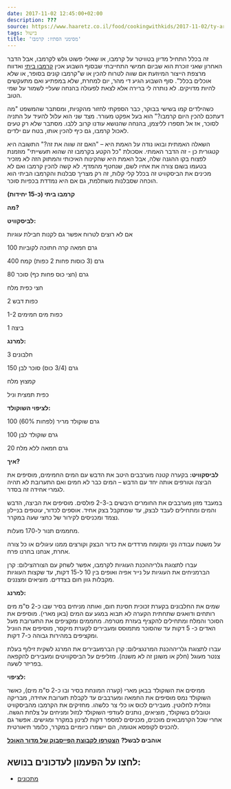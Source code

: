 ```yaml
---
date: 2017-11-02 12:45:00+02:00
description: ???
source: https://www.haaretz.co.il/food/cookingwithkids/2017-11-02/ty-article/0000017f-f8af-d887-a7ff-f8ef06e20000
tags: בישול
title: 'מסימני הסתיו: קרמבו'
---
```


זה בכלל התחיל מדיון בטוויטר על קרמבו, או שאולי פשוט גלש לקרמבו, אבל הדבר האחרון שאני זוכרת הוא שביום חמישי התחייבתי שבסוף השבוע אכין [קרמבו ביתי](/food/2014-10-22/ty-article/.premium/0000017f-db14-d3a5-af7f-fbbe0f7b0000) ואדווח מרצפת הייצור המיוזעת אם שווה לטרוח להכין או ש"קרמבו קונים בסופר, או שלא אוכלים בכלל". סוף השבוע הגיע די מהר, יום למחרת, שלא במפתיע ואם מתעקשים להיות מדויקים. לא נותרה לי ברירה אלא לצאת לפעולה בהנחה שעליי לשמור על שמי הטוב. 

כשהילדים קמו בשישי בבוקר, כבר הספקתי לחזור מהקניות, ומסתבר שהמשפט "מה דעתכם להכין היום קרמבו?" הוא בעל אפקט מעורר. מצד שני הוא עלול להעיד על התניה לסוכר, אז אל תספרו לליצמן, בהנחה שהנושא עודנו קרוב ללבו. מסתבר שלא רק טעים לאכול קרמבו, גם כיף להכין אותו, בטח עם ילדים. 

השאלה האמתית ובואו נודה על האמת היא – "האם זה שווה את זה?" התשובה היא קטגורית כן - זה הדבר האמתי. אסכולת "כל הקטע בקרמבו זה שהוא תעשייתי" מוזמנת לפצוח בקו ההגנה שלה, אבל האמת היא שהקינוח האיכותי והמתוק הזה לא מזכיר בטעמו בשום צורה את אחיו לשם, שנחטף מהמדף. לא קשה להכין קרמבו ואם לא מכינים את הביסקוויט זה בכלל קלי קלות, זה רק מצריך סבלנות והקרמבו הביתי הוא הוכחה שסבלנות משתלמת, גם אם היא נמדדת בכפיות סוכר. 

**קרמבו ביתי (כ-15 יחידות)** 

**מה?** 

**לביסקוויט:**  

אם לא רוצים לטרוח אפשר גם לקנות חבילת עוגיות 

100 גרם חמאה קרה חתוכה לקוביות 

400 גרם (3 כוסות פחות 2 כפות) קמח 

80 גרם (חצי כוס פחות כף) סוכר 

חצי כפית מלח 

2 כפות דבש 

1-2 כפות מים חמימים 

1 ביצה 

**למרנג:** 

3 חלבונים 

150 גרם (3/4 כוס) סוכר לבן 

קמצוץ מלח 

כפית תמצית וניל 

**לציפוי השוקולד:** 

100 גרם שוקולד מריר (לפחות 60%) 

100 גרם שוקולד לבן 

20 גרם חמאה ללא מלח 

**איך?** 

**לביסקוויט:** בקערה קטנה מערבבים היטב את הדבש עם המים החמימים, מוסיפים את הביצה וטורפים אותה יחד עם הדבש – המים כבר לא חמים ואם התערובת לא תהיה לגמרי אחידה זה בסדר. 

במעבד מזון מערבבים את החומרים היבשים ב-2-3 פולסים. מוסיפים את הביצה, הדבש והמים ומתחילים לעבד לבצק, עד שמתקבל בצק אחיד. אוספים לכדור, עוטפים בניילון נצמד ומכניסים לקירור של כחצי שעה במקרר. 

מחממים תנור ל-170 מעלות. 

על משטח עבודה נקי ומקומח מרדדים את כדור הבצק וקורצים ממנו עיגולים או כל צורה אחרת, אנחנו בחרנו פרח. 

 עברו לתצוגת גלריההכנת העוגיות לקרמבו, אפשר לשחק עם הצורהצילום: קרן הברמניחים את העוגיות על נייר אפיה ואופים בין 10 ל-15 דקות, עד שקצות העוגיות מקבלות גוון חום בצדדים. מוציאים ומצננים. 

**למרנג:** 

שמים את החלבונים בקערת זכוכית חסינת חום, ואותה מניחים בסיר שבו כ-2 ס"מ מים רותחים ודואגים שתחתית הקערה לא תבוא במגע עם המים (באן מארי). מוסיפים את הסוכר והמלח ומתחילים להקציף בעזרת מטרפה. מחממים ומקציפים את התערובת מעל האדים כ- 5 דקות עד שהסוכר מתמוסס ומעבירים לקערת מיקסר, מוסיפים את הווניל ומקציפים במהירות גבוהה כ-7 דקות. 

 עברו לתצוגת גלריההכנת המרנגצילום: קרן הברמעבירים את המרנג לשקית זילוף בעלת צנטר מעוגל (חלק או משונן זה לא משנה). מזליפים על הביסקוויטים ומעבירים להקפאה בפריזר לשעה. 

**לציפוי:** 

ממיסים את השוקולד בבאן מארי (קערה המונחת בסיר ובו כ-2 ס"מ מים), כאשר השוקולד נמס מוסיפים את החמאה ומערבבים עד לקבלת תערובת אחידה, מבריקה ונוזלית לחלוטין. מעבירים לכוס או כלי צר כלשהו. מחזיקים את הקרמבו מהביסקוויט וטובלים בשוקולד, מוציאים, נותנים לעודפי השוקולד לנזול ומניחים על צלחת הגשה. אחרי שכל הקרמבואים מוכנים, מכניסים למספר דקות לצינון במקרר ומגישים. אפשר גם להכניס לקופסא אטומה, הם יישמרו כיומיים במקרר, כלומר תיאורטית. 

**אוהבים לבשל?** **[הצטרפו לקבוצת הפייסבוק של מדור האוכל](https://www.facebook.com/groups/135499163724115/)**

לחצו על הפעמון לעדכונים בנושא:
------------------------------

* [מתכונים](/ty-tag/recipes-0000017f-da28-dea8-a77f-de6a4ba50000)